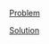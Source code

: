 [Problem](https://leetcode.com/problems/average-salary-excluding-the-minimum-and-maximum-salary)

[Solution](https://leetcode.com/problems/average-salary-excluding-the-minimum-and-maximum-salary/solutions/3473295/1491-average-salary-excluding-the-minimum-and-maximum-salary-simple-solution)
